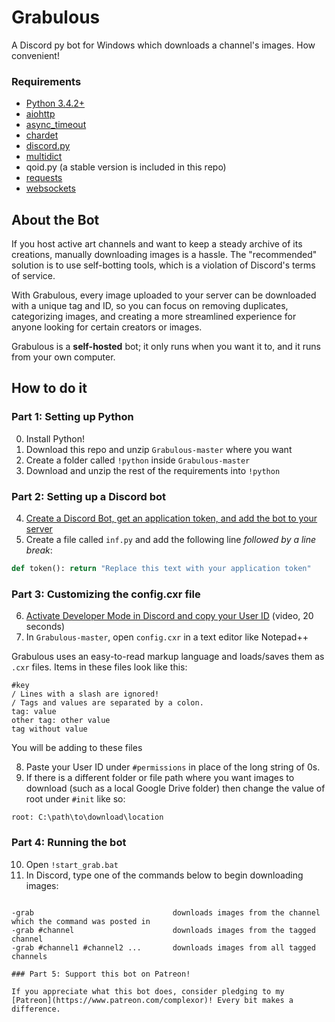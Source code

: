 # Grabulous
A Discord py bot for Windows which downloads a channel's images. How convenient!

### Requirements
* [Python 3.4.2+](https://www.python.org/downloads/)
* [aiohttp](https://github.com/aio-libs/aiohttp/releases/latest)
* [async_timeout](https://github.com/aio-libs/async-timeout/releases/latest)
* [chardet](https://github.com/chardet/chardet/releases/latest)
* [discord.py](https://github.com/Rapptz/discord.py/releases/tag/v0.16.12)
* [multidict](https://github.com/aio-libs/multidict/releases/latest)
* qoid.py (a stable version is included in this repo)
* [requests](https://pypi.python.org/pypi/requests#downloads)
* [websockets](https://github.com/Lawouach/WebSocket-for-Python/releases/tag/0.4.2)

## About the Bot

If you host active art channels and want to keep a steady archive of its creations, manually downloading images is a hassle. The "recommended" solution is to use self-botting tools, which is a violation of Discord's terms of service.

With Grabulous, every image uploaded to your server can be downloaded with a unique tag and ID, so you can focus on removing duplicates, categorizing images, and creating a more streamlined experience for anyone looking for certain creators or images.

Grabulous is a **self-hosted** bot; it only runs when you want it to, and it runs from your own computer.

## How to do it

### Part 1: Setting up Python
0. Install Python!
1. Download this repo and unzip `Grabulous-master` where you want
2. Create a folder called `!python` inside `Grabulous-master`
3. Download and unzip the rest of the requirements into `!python`

### Part 2: Setting up a Discord bot
4. [Create a Discord Bot, get an application token, and add the bot to your server](https://github.com/reactiflux/discord-irc/wiki/Creating-a-discord-bot-&-getting-a-token)
5. Create a file called `inf.py` and add the following line *followed by a line break*:
```python
def token(): return "Replace this text with your application token"
```

### Part 3: Customizing the config.cxr file
6. [Activate Developer Mode in Discord and copy your User ID](https://youtu.be/fqAwlX0c_Vc?t=6) (video, 20 seconds)
7. In `Grabulous-master`, open `config.cxr` in a text editor like Notepad++

Grabulous uses an easy-to-read markup language and loads/saves them as `.cxr` files. Items in these files look like this:
```
#key
/ Lines with a slash are ignored!
/ Tags and values are separated by a colon.
tag: value
other tag: other value
tag without value
```

You will be adding to these files

8. Paste your User ID under `#permissions` in place of the long string of 0s.
9. If there is a different folder or file path where you want images to download (such as a local Google Drive folder) then change the value of root under `#init` like so:
```
root: C:\path\to\download\location
```

### Part 4: Running the bot
10. Open `!start_grab.bat`
11. In Discord, type one of the commands below to begin downloading images:
```

-grab                               downloads images from the channel which the command was posted in
-grab #channel                      downloads images from the tagged channel
-grab #channel1 #channel2 ...       downloads images from all tagged channels

### Part 5: Support this bot on Patreon!

If you appreciate what this bot does, consider pledging to my [Patreon](https://www.patreon.com/complexor)! Every bit makes a difference.
